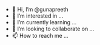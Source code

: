 - 👋 Hi, I’m @gunapreeth
- 👀 I’m interested in ...
- 🌱 I’m currently learning ...
- 💞️ I’m looking to collaborate on ...
- 📫 How to reach me ...

<!---
gunapreeth/gunapreeth is a ✨ special ✨ repository because its `README.md` (this file) appears on your GitHub profile.
You can click the Preview link to take a look at your changes.
--->
